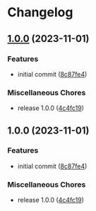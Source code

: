 # Changelog

## [1.0.0](https://github.com/Nolway/vite-grakkit-hrm/compare/v1.0.0...v1.0.0) (2023-11-01)


### Features

* initial commit ([8c87fe4](https://github.com/Nolway/vite-grakkit-hrm/commit/8c87fe4caddf90be5b543034db991a73f48fa880))


### Miscellaneous Chores

* release 1.0.0 ([4c4fc19](https://github.com/Nolway/vite-grakkit-hrm/commit/4c4fc198e41280f9c0ce9e7cdba813f8ae0aab77))

## 1.0.0 (2023-11-01)


### Features

* initial commit ([8c87fe4](https://github.com/Nolway/vite-grakkit-hrm/commit/8c87fe4caddf90be5b543034db991a73f48fa880))


### Miscellaneous Chores

* release 1.0.0 ([4c4fc19](https://github.com/Nolway/vite-grakkit-hrm/commit/4c4fc198e41280f9c0ce9e7cdba813f8ae0aab77))
